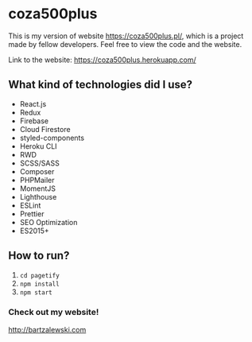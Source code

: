 # coza500plus

This is my version of website https://coza500plus.pl/, which is a project made by fellow developers. Feel free to view the code and the website.

Link to the website: https://coza500plus.herokuapp.com/

## What kind of technologies did I use?

- React.js
- Redux
- Firebase
- Cloud Firestore
- styled-components
- Heroku CLI
- RWD
- SCSS/SASS
- Composer
- PHPMailer
- MomentJS
- Lighthouse
- ESLint
- Prettier
- SEO Optimization
- ES2015+

## How to run?

1. `cd pagetify`
2. `npm install`
3. `npm start`

### Check out my website!

http://bartzalewski.com
